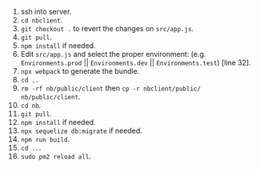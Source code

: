 1. ssh into server.
2. `cd nbclient`.
3. `git checkout .` to revert the changes on `src/app.js`.
4. `git pull`.
5. `npm install` if needed.
6. Edit `src/app.js` and select the proper environment: (e.g. `Environments.prod` || `Environments.dev` || `Environments.test`) [line 32].
7. `npx webpack` to generate the bundle.
8. `cd ..`
9. `rm -rf nb/public/client` then `cp -r nbclient/public/ nb/public/client`.
10. `cd nb`.
11. `git pull`.
12. `npm install` if needed.
13. `npx sequelize db:migrate` if needed.
14. `npm run build`.
15. `cd ..`.
16. `sudo pm2 reload all`.
